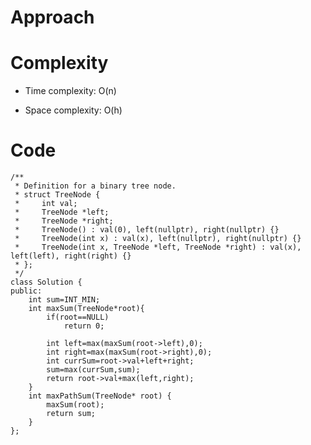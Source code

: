 # Approach
<!-- Describe your approach to solving the problem. -->

# Complexity
- Time complexity: O(n)
<!-- Add your time complexity here, e.g. $$O(n)$$ -->

- Space complexity: O(h)
<!-- Add your space complexity here, e.g. $$O(n)$$ -->

# Code
```
/**
 * Definition for a binary tree node.
 * struct TreeNode {
 *     int val;
 *     TreeNode *left;
 *     TreeNode *right;
 *     TreeNode() : val(0), left(nullptr), right(nullptr) {}
 *     TreeNode(int x) : val(x), left(nullptr), right(nullptr) {}
 *     TreeNode(int x, TreeNode *left, TreeNode *right) : val(x), left(left), right(right) {}
 * };
 */
class Solution {
public:
    int sum=INT_MIN;
    int maxSum(TreeNode*root){
        if(root==NULL)
            return 0;
        
        int left=max(maxSum(root->left),0);
        int right=max(maxSum(root->right),0);
        int currSum=root->val+left+right;
        sum=max(currSum,sum);
        return root->val+max(left,right);
    }
    int maxPathSum(TreeNode* root) {
        maxSum(root);
        return sum;
    }
};
```
